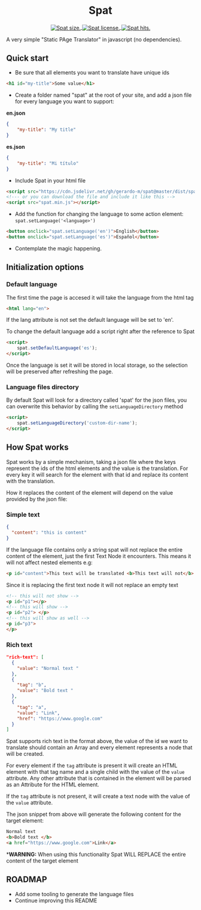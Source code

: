<p align="center">
    <h1 align="center">Spat</h1>
    <p align="center">
      <a href="https://raw.githubusercontent.com/gerardo-m/spat/master/dist/spat.min.js">
        <img align="center" src="https://img.shields.io/github/size/gerardo-m/spat/dist/spat.min.js" alt="Spat size.">
      </a>
      <a href="https://raw.githubusercontent.com/gerardo-m/spat/master/LICENSE">
        <img align="center" src="https://img.shields.io/github/license/gerardo-m/spat" alt="Spat license.">
      </a>
      <a href="https://raw.githubusercontent.com/gerardo-m/spat/master/dist/spat.min.js">
        <img align="center" src="https://img.shields.io/jsdelivr/gh/hy/gerardo-m/spat" alt="Spat hits.">
      </a>
    </p>
</p>



A very simple "Static PAge Translator" in javascript (no dependencies).

## Quick start

- Be sure that all elements you want to translate have unique ids
```html
<h1 id="my-title">Some value</h1>
```
- Create a folder named "spat" at the root of your site, and add a json file for every language you want to support:

**en.json**
```json
{
    "my-title": "My title"
}
```

**es.json**
```json
{
    "my-title": "Mi título"
}
```
- Include Spat in your html file
```html
<script src="https://cdn.jsdelivr.net/gh/gerardo-m/spat@master/dist/spat.min.js"></script>
<!--- or you can download the file and include it like this -->
<script src="spat.min.js"></script>
```
- Add the function for changing the language to some action element: `spat.setLanguage('<language>')`
```html
<button onclick="spat.setLanguage('en')">English</button>
<button onclick="spat.setLanguage('es')">Español</button>
```

- Contemplate the magic happening.

## Initialization options
### Default language
The first time the page is accesed it will take the language from the html tag
```html
<html lang="en">
```
If the lang attribute is not set the default language will be set to 'en'.

To change the default language add a script right after the reference to Spat
```html
<script>
    spat.setDefaultLanguage('es');
</script>
```

Once the language is set it will be stored in local storage, so the selection will be preserved after refreshing the page.

### Language files directory
By default Spat will look for a directory called 'spat' for the json files, you can overwrite this behavior by calling the `setLanguageDirectory` method
```html
<script>
    spat.setLanguageDirectory('custom-dir-name');
</script>
```

## How Spat works

Spat works by a simple mechanism, taking a json file where the keys represent the ids of the html elements and the value is the translation. For every key it will search for the element with that id and replace its content with the translation.

How it replaces the content of the element will depend on the value provided by the json file:

### Simple text

```json
{
  "content": "this is content"
}
```

If the language file contains only a string spat will not replace the entire content of the element, just the first Text Node it encounters. This means it will not affect nested elements e.g:
```html
<p id="content">This text will be translated <b>This text will not</b> And neither this one</p>
```
Since it is replacing the first text node it will not replace an empty text
```html
<!-- this will not show -->
<p id="p1"></p>
<!-- this will show -->
<p id="p2"> </p>
<!-- this will show as well -->
<p id="p3">
</p>
```
### Rich text

```json
"rich-text": [
  {
    "value": "Normal text "
  },
  {
    "tag": "b",
    "value": "Bold text "
  },
  {
    "tag": "a",
    "value": "Link",
    "href": "https://www.google.com"
  }
]
```
Spat supports rich text in the format above, the value of the id we want to translate should contain an Array and every element represents a node that will be created. 

For every element if the `tag` attribute is present it will create an HTML element with that tag name and a single child with the value of the `value` attribute. Any other attribute that is contained in the element will be parsed as an Attribute for the HTML element.

If the `tag` attribute is not present, it will create a text node with the value of the `value` attribute.

The json snippet from above will generate the following content for the target element:
```html
Normal text 
<b>Bold text </b>
<a href="https://www.google.com">Link</a>
```
***WARNING:** When using this functionality Spat WILL REPLACE the entire content of the target element

## ROADMAP

- Add some tooling to generate the language files
- Continue improving this README